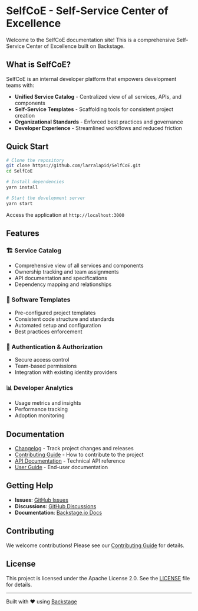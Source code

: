 # SelfCoE - Self-Service Center of Excellence

Welcome to the SelfCoE documentation site! This is a comprehensive Self-Service Center of Excellence built on Backstage.

## What is SelfCoE?

SelfCoE is an internal developer platform that empowers development teams with:

- **Unified Service Catalog** - Centralized view of all services, APIs, and components
- **Self-Service Templates** - Scaffolding tools for consistent project creation
- **Organizational Standards** - Enforced best practices and governance
- **Developer Experience** - Streamlined workflows and reduced friction

## Quick Start

```bash
# Clone the repository
git clone https://github.com/larralapid/SelfCoE.git
cd SelfCoE

# Install dependencies
yarn install

# Start the development server
yarn start
```

Access the application at `http://localhost:3000`

## Features

### 🏗️ Service Catalog
- Comprehensive view of all services and components
- Ownership tracking and team assignments
- API documentation and specifications
- Dependency mapping and relationships

### 🚀 Software Templates
- Pre-configured project templates
- Consistent code structure and standards
- Automated setup and configuration
- Best practices enforcement

### 🔐 Authentication & Authorization
- Secure access control
- Team-based permissions
- Integration with existing identity providers

### 📊 Developer Analytics
- Usage metrics and insights
- Performance tracking
- Adoption monitoring

## Documentation

- [Changelog](CHANGELOG.md) - Track project changes and releases
- [Contributing Guide](CONTRIBUTING.md) - How to contribute to the project
- [API Documentation](api/) - Technical API reference
- [User Guide](user-guide/) - End-user documentation

## Getting Help

- **Issues**: [GitHub Issues](https://github.com/larralapid/SelfCoE/issues)
- **Discussions**: [GitHub Discussions](https://github.com/larralapid/SelfCoE/discussions)
- **Documentation**: [Backstage.io Docs](https://backstage.io/docs/)

## Contributing

We welcome contributions! Please see our [Contributing Guide](CONTRIBUTING.md) for details.

## License

This project is licensed under the Apache License 2.0. See the [LICENSE](LICENSE) file for details.

---

Built with ❤️ using [Backstage](https://backstage.io/)